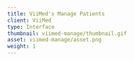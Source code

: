 ```yaml
---
title: ViiMed's Manage Patients
client: ViiMed
type: Interface
thumbnail: viimed-manage/thumbnail.gif
asset: viimed-manage/asset.png
weight: 1
---
```

